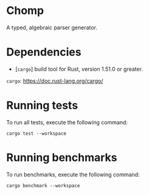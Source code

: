 # Chomp

A typed, algebraic parser generator.

# Dependencies

* [`cargo`] build tool for Rust, version 1.51.0 or greater.

`cargo`: https://doc.rust-lang.org/cargo/

# Running tests

To run all tests, execute the following command:

```console
cargo test --workspace
```

# Running benchmarks

To run benchmarks, execute the following command:

```console
cargo benchmark --workspace
```
